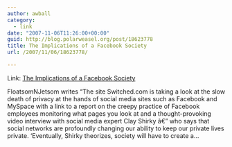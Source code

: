 ```yaml
---
author: awball
category:
  - link
date: "2007-11-06T11:26:00+00:00"
guid: http://blog.polarweasel.org/post/18623778
title: The Implications of a Facebook Society
url: /2007/11/06/18623778/

---
```

Link: [The Implications of a Facebook Society](http://rss.slashdot.org/~r/Slashdot/slashdot/~3/180634831/article.pl)

FloatsomNJetsom writes “The site Switched.com is taking a look at the slow death of privacy at the hands of social media sites such as Facebook and MySpace with a link to a report on the creepy practice of Facebook employees monitoring what pages you look at and a thought-provoking video interview with social media expert Clay Shirky â€” who says that social networks are profoundly changing our ability to keep our private lives private. ‘Eventually, Shirky theorizes, society will have to create a…
